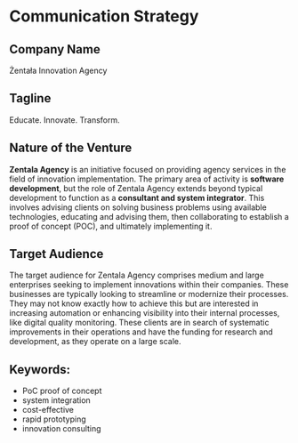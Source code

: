# Communication Strategy

## Company Name
Żentała Innovation Agency

## Tagline
Educate. Innovate. Transform.

## Nature of the Venture
**Zentala Agency** is an initiative focused on providing agency services in the field of innovation implementation. The primary area of activity is **software development**, but the role of Zentala Agency extends beyond typical development to function as a **consultant and system integrator**. This involves advising clients on solving business problems using available technologies, educating and advising them, then collaborating to establish a proof of concept (POC), and ultimately implementing it.

## Target Audience
The target audience for Zentala Agency comprises medium and large enterprises seeking to implement innovations within their companies. These businesses are typically looking to streamline or modernize their processes. They may not know exactly how to achieve this but are interested in increasing automation or enhancing visibility into their internal processes, like digital quality monitoring. These clients are in search of systematic improvements in their operations and have the funding for research and development, as they operate on a large scale.

## Keywords:
* PoC proof of concept
* system integration
* cost-effective
* rapid prototyping
* innovation consulting
